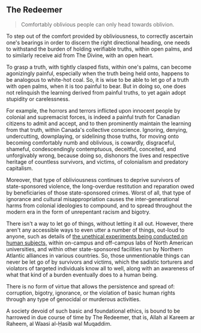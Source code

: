 ## The Redeemer

>Comfortably oblivious people can only head towards oblivion. 

To step out of the comfort provided by obliviousness, to correctly ascertain one's bearings in order to discern the right directional heading, one needs to withstand the burden of holding verifiable truths, within open palms, and to similarly receive aid from The Divine, with an open heart. 

To grasp a truth, with tightly clasped fists, within one's palms, can become agonizingly painful, especially when the truth being held onto, happens to be analogous to white-hot coal. So, it is wise to be able to let go of a truth with open palms, when it is too painful to bear. But in doing so, one does not relinquish the learning derived from painful truths, to yet again adopt stupidity or carelessness. 

For example, the horrors and terrors inflicted upon innocent people by colonial and supremacist forces, is indeed a painful truth for Canadian citizens to admit and accept, and to then prominently maintain the learning from that truth, within Canada's collective conscience. Ignoring, denying, undercutting, downplaying, or sidelining those truths, for moving onto becoming comfortably numb and oblivious, is cowardly, disgraceful, shameful, condescendingly contemptuous, deceitful, conceited, and unforgivably wrong, because doing so, dishonors the lives and respective heritage of countless survivors, and victims, of colonialism and predatory capitalism. 

Moreover, that type of obliviousness continues to deprive survivors of state-sponsored violence, the long-overdue restitution and reparation owed by beneficiaries of those state-sponsored crimes. Worst of all, that type of ignorance and cultural misappropriation causes the inter-generational harms from colonial ideologies to compound, and to spread throughout the modern era in the form of unrepentant racism and bigotry. 

There isn't a way to let go of things, without letting it all out. However, there aren't any accessible ways to even utter a number of things, out-loud to anyone, such as details of [the unethical experiments being conducted on human subjects,](https://github.com/true-hindsight/long-overdue-justice/blob/main/expose/08-1.md#81-unethical-experiments-conducted-on-human-beings) within on-campus and off-campus labs of North American universities, and within other state-sponsored facilities run by Northern Atlantic alliances in various countries. So, those unmentionable things can never be let go of by survivors and victims, which the sadistic torturers and violators of targeted individuals know all to well, along with an awareness of what that kind of a burden eventually does to a human being. 

There is no form of virtue that allows the persistence and spread of: corruption, bigotry, ignorance, or the violation of basic human rights through any type of genocidal or murderous activities. 

A society devoid of such basic and foundational ethics, is bound to be harrowed in due course of time by The Redeemer, that is, Allah al Kareem ar Raheem, al Waasi al-Ḥasib wal Muqaddim.   